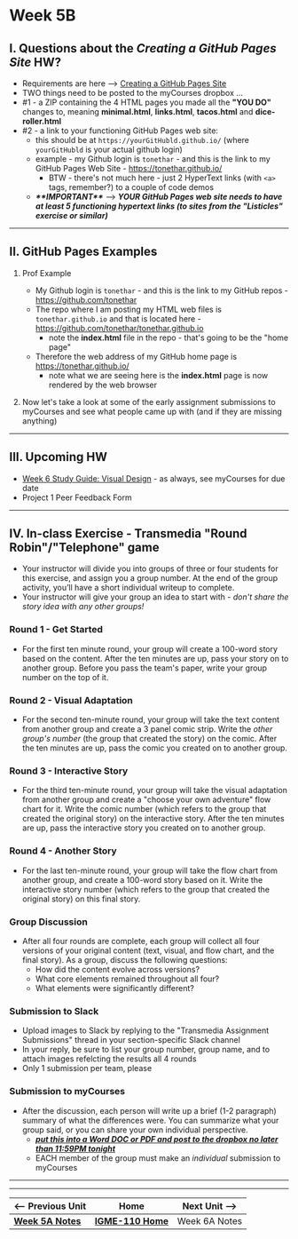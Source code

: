 # Week 5B

## I. Questions about the *Creating a GitHub Pages Site* HW?
- Requirements are here --> [Creating a GitHub Pages Site](../exercises/github-pages-site.md) 
- TWO things need to be posted to the myCourses dropbox ...
- #1 - a ZIP containing the 4 HTML pages you made all the **"YOU DO"** changes to, meaning **minimal.html**, **links.html**, **tacos.html** and **dice-roller.html**
- #2 - a link to your functioning GitHub Pages web site:
  - this should be at `https://yourGitHubld.github.io/` (where `yourGitHubld` is your actual github login)
  - example - my Github login is `tonethar` - and this is the link to my GitHub Pages Web Site - https://tonethar.github.io/
    - BTW - there's not much here - just 2 HyperText links (with `<a>` tags, remember?) to a couple of code demos
  - ***\*\*IMPORTANT\*\**** --> ***YOUR GitHub Pages web site needs to have at least 5 functioning hypertext links (to sites from the "Listicles" exercise or similar)***

---

## II. GitHub Pages Examples

1) Prof Example 
 
    - My Github login is `tonethar` - and this is the link to my GitHub repos - https://github.com/tonethar
    - The repo where I am posting my HTML web files is `tonethar.github.io` and that is located here - https://github.com/tonethar/tonethar.github.io
      - note the **index.html** file in the repo - that's going to be the "home page"
    - Therefore the web address of my GitHub home page is https://tonethar.github.io/
      - note what we are seeing here is the **index.html** page is now rendered by the web browser

2) Now let's take a look at some of the early assignment submissions to myCourses and see what people came up with (and if they are missing anything)
 

---

## III. Upcoming HW
- [Week 6 Study Guide: Visual Design](https://docs.google.com/document/d/1wA7yfU2o4mPVfP88kHgBjJwjDIjfqMgIc54fLxeIOE0/edit?usp=sharing) - as always, see myCourses for due date
- Project 1 Peer Feedback Form


---

## IV. In-class Exercise - Transmedia "Round Robin"/"Telephone" game


- Your instructor will divide you into groups of three or four students for this exercise, and assign you a group number. At the end of the group activity, you’ll have a short individual writeup to complete.
- Your instructor will give your group an idea to start with - *don't share the story idea with any other groups!*

### Round 1 - Get Started
- For the first ten minute round, your group will create a 100-word story based on the content. After the ten minutes are up, pass your story on to another group. Before you pass the team's paper, write your group number on the top of it.

### Round 2 - Visual Adaptation
- For the second ten-minute round, your group will take the text content from another group and create a 3 panel comic strip. Write the *other group's number* (the group that created the story) on the comic. After the ten minutes are up, pass the comic you created on to another group.

### Round 3 - Interactive Story
- For the third ten-minute round, your group will take the visual adaptation from another group and create a "choose your own adventure" flow chart for it. Write the comic number (which refers to the group that created the original story) on the interactive story. After the ten minutes are up, pass the interactive story you created on to another group.

### Round 4 - Another Story
- For the last ten-minute round, your group will take the flow chart from another group, and create a 100-word story based on it. Write the interactive story number (which refers to the group that created the original story) on this final story.

### Group Discussion
- After all four rounds are complete, each group will collect all four versions of your original content (text, visual, and flow chart, and the final story). As a group, discuss the following questions:
  - How did the content evolve across versions?
  - What core elements remained throughout all four?
  - What elements were significantly different?

### Submission to Slack
- Upload images to Slack by replying to the "Transmedia Assignment Submissions" thread in your section-specific Slack channel
- In your reply, be sure to list your group number, group name, and to attach images refelcting the results all 4 rounds
- Only 1 submission per team, please

### Submission to myCourses 
- After the discussion, each person will write up a brief (1-2 paragraph) summary of what the differences were. You can summarize what your group said, or you can share your own individual perspective.
  - <u>***put this into a Word DOC or PDF and post to the dropbox no later than 11:59PM tonight***</u>
  - EACH member of the group must make an *individual* submission to myCourses



---
---

| <-- Previous Unit | Home | Next Unit -->
| --- | --- | --- 
|   [**Week 5A Notes**](5A.md)  |  [**IGME-110 Home**](../) | Week 6A Notes
